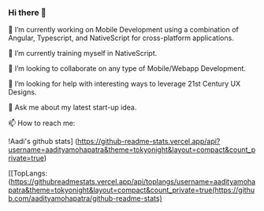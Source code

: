 ### Hi there 👋

<!--
**aadityamohapatra/aadityamohapatra** is a ✨ _special_ ✨ repository because its `README.md` (this file) appears on your GitHub profile.
Here are some ideas to get you started:
- 🔭 I’m currently working on ...
- 🌱 I’m currently learning ...
- 👯 I’m looking to collaborate on ...
- 🤔 I’m looking for help with ...
- 💬 Ask me about ...
- 📫 How to reach me: ...
- 😄 Pronouns: ...
- ⚡ Fun fact: ...
-->
🔭 I’m currently working on Mobile Development using a combination of Angular, Typescript, and NativeScript for cross-platform applications.

🌱 I’m currently training myself in NativeScript.

👯 I’m looking to collaborate on any type of Mobile/Webapp Development.

🤔 I’m looking for help with interesting ways to leverage 21st Century UX Designs.

💬 Ask me about my latest start-up idea.

📫 How to reach me: 






!Aadi's github stats]
(https://github-readme-stats.vercel.app/api?username=aadityamohapatra&theme=tokyonight&layout=compact&count_private=true)

[[TopLangs:(https://githubreadmestats.vercel.app/api/toplangs/username=aadityamohapatra&theme=tokyonight&layout=compact&count_private=true(https://github.com/aadityamohapatra/github-readme-stats)

